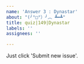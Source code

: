 ```yaml
---
name: 'Answer 3 : Dynastar'
about: "(╯°□°）╯︵ ┻━┻"
title: quiz|149|Dynastar
labels: ''
assignees: ''

---
```


Just click 'Submit new issue'.

